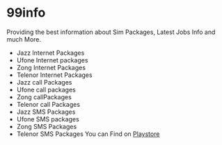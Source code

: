 # 99info

Providing the best information about Sim Packages, Latest Jobs Info and much More.
* Jazz Internet Packages
* Ufone Internet packages
* Zong Internet Packages
* Telenor Internet Packages
* Jazz call Packages
* Ufone call packages
* Zong callPackages
* Telenor call Packages
* Jazz SMS Packages
* Ufone SMS packages
* Zong SMS Packages
* Telenor SMS Packages
You can Find on [Playstore](https://play.google.com/store/apps/details?id=com.iwebs.info) 
